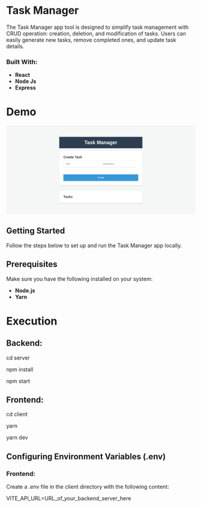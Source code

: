 # Task Manager
The Task Manager app tool is designed to simplify task management with CRUD operation: creation, deletion, and modification of tasks. Users can easily generate new tasks, remove completed ones, and update task details.

### Built With:
- **React**
- **Node Js**
- **Express**

# Demo
![demo-task-manager](client/demo/task-manager-demo.png)

## Getting Started

Follow the steps below to set up and run the Task Manager app locally.

## Prerequisites
Make sure you have the following installed on your system:
- **Node.js**
- **Yarn**

# Execution
## Backend:
cd server

npm install

npm start

## Frontend:
cd client

yarn 

yarn dev

## Configuring Environment Variables (.env)
### Frontend:
Create a .env file in the client directory with the following content:

VITE_API_URL=URL_of_your_backend_server_here
